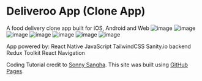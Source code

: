 # Deliveroo App (Clone App)

A food delivery clone app built for iOS, Android and Web
![image](https://user-images.githubusercontent.com/40747156/224354111-3270f533-5686-4ce6-8af7-0c06121bfb66.png)
![image](https://user-images.githubusercontent.com/40747156/224354510-de43fc8a-7f12-4164-b3bf-111739e54512.png)
![image](https://user-images.githubusercontent.com/40747156/224354195-b47a845f-29c1-4c3d-8b14-c91efd09bee4.png)
![image](https://user-images.githubusercontent.com/40747156/224354629-1c0369a7-fff6-492c-b9a8-e1dc7cde77e2.png)
![image](https://user-images.githubusercontent.com/40747156/224354726-ec575560-6624-4ef7-8697-fdf4f706af59.png)
![image](https://user-images.githubusercontent.com/40747156/224354889-f158ae78-c273-45d8-854b-7b68191aac38.png)
![image](https://user-images.githubusercontent.com/40747156/224355000-f4208e5f-5e1c-4d7a-8652-b5112363bd53.png)



App powered by:
React Native
JavaScript
TailwindCSS
Sanity.io backend
Redux Toolkit
React Navigation



Coding Tutorial credit to [Sonny Sangha](https://www.youtube.com/@SonnySangha).
This site was built using [GitHub Pages](https://pages.github.com/).
